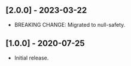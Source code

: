 ## [2.0.0] - 2023-03-22
* BREAKING CHANGE: Migrated to null-safety.

## [1.0.0] - 2020-07-25
* Initial release.
